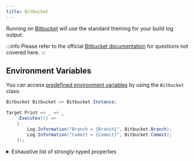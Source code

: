 ```yaml
---
title: Bitbucket
---
```


Running on [Bitbucket](https://bitbucket.org/) will use the standard theming for your build log output.

:::info
Please refer to the official [Bitbucket documentation](https://confluence.atlassian.com/bitbucketserver/) for questions not covered here.
:::

## Environment Variables

You can access [predefined environment variables](https://support.atlassian.com/bitbucket-cloud/docs/variables-and-secrets/) by using the `Bitbucket` class:

```csharp
Bitbucket Bitbucket => Bitbucket.Instance;

Target Print => _ => _
    .Executes(() =>
    {
        Log.Information("Branch = {Branch}", Bitbucket.Branch);
        Log.Information("Commit = {Commit}", Bitbucket.Commit);
    });
```

<details>
<summary>Exhaustive list of strongly-typed properties</summary>

```csharp
class Bitbucket
{
    string Bookmark                     { get; }
    string Branch                       { get; }
    long   BuildNumber                  { get; }
    string CloneDirectory               { get; }
    string Commit                       { get; }
    string DeploymentEnvironment        { get; }
    string DeploymentEnvironmentUuid    { get; }
    string ExitCode                     { get; }
    string GitHttpOrigin                { get; }
    string GitSshOrigin                 { get; }
    int    ParallelStep                 { get; }
    int    ParallelStepCount            { get; }
    string PipelineUuid                 { get; }
    string ProjectKey                   { get; }
    string ProjectUuid                  { get; }
    string PullRequestDestinationBranch { get; }
    int    PullRequestId                { get; }
    string RepositoryFullName           { get; }
    string RepositorySlug               { get; }
    string RepositoryUuid               { get; }
    string StepOidcToken                { get; }
    string StepTriggererUuid            { get; }
    string StepUuid                     { get; }
    string Tag                          { get; }
    string Workspace                    { get; }
}
```

</details>
